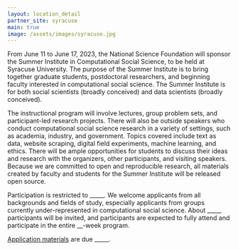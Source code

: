 ```yaml
---
layout: location_detail
partner_site: syracuse
main: true
image: /assets/images/syracuse.jpg
---
```


From June 11 to June 17, 2023, the National Science Foundation will sponsor the Summer Institute in Computational Social Science, to be held at Syracuse University. The purpose of the Summer Institute is to bring together graduate students, postdoctoral researchers, and beginning faculty interested in computational social science. The Summer Institute is for both social scientists (broadly conceived) and data scientists (broadly conceived).

The instructional program will involve lectures, group problem sets, and participant-led research projects. There will also be outside speakers who conduct computational social science research in a variety of settings, such as academia, industry, and government. Topics covered include text as data, website scraping, digital field experiments, machine learning, and ethics. There will be ample opportunities for students to discuss their ideas and research with the organizers, other participants, and visiting speakers. Because we are committed to open and reproducible research, all materials created by faculty and students for the Summer Institute will be released open source.

Participation is restricted to \_\_\_\_\_. We welcome applicants from all backgrounds and fields of study, especially applicants from groups currently under-represented in computational social science. About \_\_\_\_\_ participants will be invited, and participants are expected to fully attend and participate in the entire \_\_-week program.

[Application materials](https://compsocialscience.github.io/summer-institute/2023/template/apply) are due \_\_\_\_\_.
